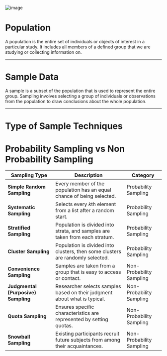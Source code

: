 ![image](https://github.com/user-attachments/assets/04e73753-f220-4878-8856-100ed50ee196)

# Population 
A population is the entire set of individuals or objects of interest in a particular study. 
It includes all members of a defined group that we are studying or collecting information on.

---------------------------------------------------------------------------------------------------

# Sample Data
A sample is a subset of the population that is used to represent the entire group.
Sampling involves selecting a group of individuals or observations from the population 
to draw conclusions about the whole population.

---------------------------------------------------------------------------------------------------

# Type of Sample Techniques
# Probability Sampling vs Non Probability Sampling

| **Sampling Type**                   | **Description**                                                                | **Category**             |
| ----------------------------------- | ------------------------------------------------------------------------------ | ------------------------ |
| **Simple Random Sampling**          | Every member of the population has an equal chance of being selected.          | Probability Sampling     |
| **Systematic Sampling**             | Selects every *k*th element from a list after a random start.                  | Probability Sampling     |
| **Stratified Sampling**             | Population is divided into strata, and samples are taken from each stratum.    | Probability Sampling     |
| **Cluster Sampling**                | Population is divided into clusters, then some clusters are randomly selected. | Probability Sampling     |
| **Convenience Sampling**            | Samples are taken from a group that is easy to access or contact.              | Non-Probability Sampling |
| **Judgmental (Purposive) Sampling** | Researcher selects samples based on their judgment about what is typical.      | Non-Probability Sampling |
| **Quota Sampling**                  | Ensures specific characteristics are represented by setting quotas.            | Non-Probability Sampling |
| **Snowball Sampling**               | Existing participants recruit future subjects from among their acquaintances.  | Non-Probability Sampling |


